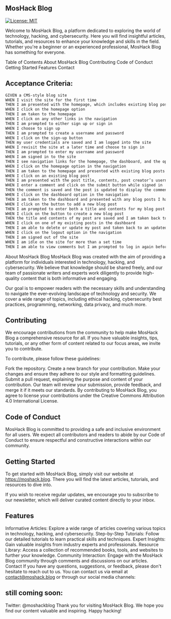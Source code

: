 
## MosHack Blog
    
[![License: MIT](https://img.shields.io/badge/License-MIT-yellow.svg)](https://opensource.org/licenses/MIT)

Welcome to MosHack Blog, a platform dedicated to exploring the world of technology, hacking, and cybersecurity. Here you will find insightful articles, tutorials, and resources to enhance your knowledge and skills in the field. Whether you're a beginner or an experienced professional, MosHack Blog has something for everyone.

Table of Contents
About MosHack Blog
Contributing
Code of Conduct
Getting Started
Features
Contact


## Acceptance Criteria:

```md
GIVEN a CMS-style blog site
WHEN I visit the site for the first time
THEN I am presented with the homepage, which includes existing blog posts if any have been posted; navigation links for the homepage and the dashboard; and the option to log in
WHEN I click on the homepage option
THEN I am taken to the homepage
WHEN I click on any other links in the navigation
THEN I am prompted to either sign up or sign in
WHEN I choose to sign up
THEN I am prompted to create a username and password
WHEN I click on the sign-up button
THEN my user credentials are saved and I am logged into the site
WHEN I revisit the site at a later time and choose to sign in
THEN I am prompted to enter my username and password
WHEN I am signed in to the site
THEN I see navigation links for the homepage, the dashboard, and the option to log out
WHEN I click on the homepage option in the navigation
THEN I am taken to the homepage and presented with existing blog posts that include the post title and the date created
WHEN I click on an existing blog post
THEN I am presented with the post title, contents, post creator’s username, and date created for that post and have the option to leave a comment
WHEN I enter a comment and click on the submit button while signed in
THEN the comment is saved and the post is updated to display the comment, the comment creator’s username, and the date created
WHEN I click on the dashboard option in the navigation
THEN I am taken to the dashboard and presented with any blog posts I have already created and the option to add a new blog post
WHEN I click on the button to add a new blog post
THEN I am prompted to enter both a title and contents for my blog post
WHEN I click on the button to create a new blog post
THEN the title and contents of my post are saved and I am taken back to an updated dashboard with my new blog post
WHEN I click on one of my existing posts in the dashboard
THEN I am able to delete or update my post and taken back to an updated dashboard
WHEN I click on the logout option in the navigation
THEN I am signed out of the site
WHEN I am idle on the site for more than a set time
THEN I am able to view comments but I am prompted to log in again before I can add, update, or delete comments
```
About MosHack Blog
MosHack Blog was created with the aim of providing a platform for individuals interested in technology, hacking, and cybersecurity. We believe that knowledge should be shared freely, and our team of passionate writers and experts work diligently to provide high-quality content that is both informative and engaging.

Our goal is to empower readers with the necessary skills and understanding to navigate the ever-evolving landscape of technology and security. We cover a wide range of topics, including ethical hacking, cybersecurity best practices, programming, networking, data privacy, and much more.


## Contributing

We encourage contributions from the community to help make MosHack Blog a comprehensive resource for all. If you have valuable insights, tips, tutorials, or any other form of content related to our focus areas, we invite you to contribute.

To contribute, please follow these guidelines:

Fork the repository.
Create a new branch for your contribution.
Make your changes and ensure they adhere to our style and formatting guidelines.
Submit a pull request, explaining the purpose and content of your contribution.
Our team will review your submission, provide feedback, and merge it if it meets our standards.
By contributing to MosHack Blog, you agree to license your contributions under the Creative Commons Attribution 4.0 International License.

## Code of Conduct
MosHack Blog is committed to providing a safe and inclusive environment for all users. We expect all contributors and readers to abide by our Code of Conduct to ensure respectful and constructive interactions within our community.

## Getting Started
To get started with MosHack Blog, simply visit our website at https://moshack.blog. There you will find the latest articles, tutorials, and resources to dive into.

If you wish to receive regular updates, we encourage you to subscribe to our newsletter, which will deliver curated content directly to your inbox.

## Features
Informative Articles: Explore a wide range of articles covering various topics in technology, hacking, and cybersecurity.
Step-by-Step Tutorials: Follow our detailed tutorials to learn practical skills and techniques.
Expert Insights: Gain valuable insights from industry experts and professionals.
Resource Library: Access a collection of recommended books, tools, and websites to further your knowledge.
Community Interaction: Engage with the MosHack Blog community through comments and discussions on our articles.
Contact
If you have any questions, suggestions, or feedback, please don't hesitate to reach out to us. You can contact us via email at contact@moshack.blog or through our social media channels:
## still coming soon:
Twitter: @moshackblog
Thank you for visiting MosHack Blog. We hope you find our content valuable and inspiring. Happy hacking!
